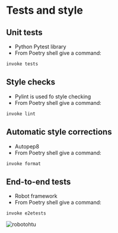 # Tests and style

## Unit tests
- Python Pytest library
- From Poetry shell give a command:
```
invoke tests
```

## Style checks
- Pylint is used fo style checking
- From Poetry shell give a command:
```
invoke lint
```

## Automatic style corrections
- Autopep8
- From Poetry shell give a command:
```
invoke format
```

## End-to-end tests
- Robot framework 
- From Poetry shell give a command:
```
invoke e2etests
```
![robotohtu](https://user-images.githubusercontent.com/80696138/192254326-f192158d-99ad-4af5-a527-cb3d6305585c.png)
